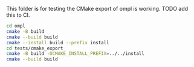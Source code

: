 This folder is for testing the CMake export of ompl is working. TODO add this to CI. 

```bash
cd ompl
cmake -B build
cmake --build build
cmake --install build --prefix install
cd tests/cmake_export
cmake -B build -DCMAKE_INSTALL_PREFIX=../../install
cmake --build build
```